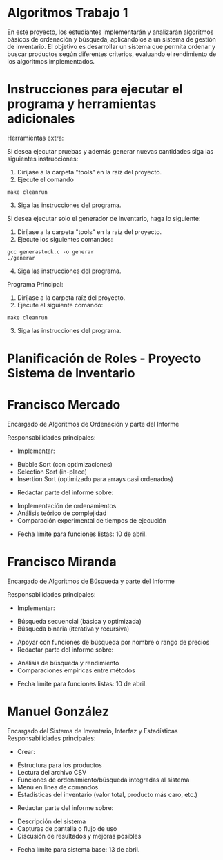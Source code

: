 # Algoritmos Trabajo 1
En este proyecto, los estudiantes implementarán y analizarán algoritmos básicos de ordenación y búsqueda, aplicándolos a un sistema de gestión de inventario. El objetivo es desarrollar un sistema que permita ordenar y buscar productos según diferentes criterios, evaluando el rendimiento de los algoritmos implementados.

# Instrucciones para ejecutar el programa y herramientas adicionales

Herramientas extra:

  Si desea ejecutar pruebas y además generar nuevas cantidades siga las siguientes instrucciones:

  1. Diríjase a la carpeta "tools" en la raíz del proyecto.
  2. Ejecute el comando

    make cleanrun

  3. Siga las instrucciones del programa.


  Si desea ejecutar solo el generador de inventario, haga lo siguiente:

  1. Diríjase a la carpeta "tools" en la raíz del proyecto.
  2. Ejecute los siguientes comandos:

    gcc generastock.c -o generar
    ./generar
  
  4. Siga las instrucciones del programa.

Programa Principal:

  1. Diríjase a la carpeta raíz del proyecto.
  2. Ejecute el siguiente comando:

    make cleanrun

  3. Siga las instrucciones del programa.


# Planificación de Roles - Proyecto Sistema de Inventario

# Francisco Mercado

Encargado de Algoritmos de Ordenación y parte del Informe

Responsabilidades principales:
- Implementar:
 * Bubble Sort (con optimizaciones)
 * Selection Sort (in-place)
 * Insertion Sort (optimizado para arrays casi ordenados)
- Redactar parte del informe sobre:
 * Implementación de ordenamientos
 * Análisis teórico de complejidad
 * Comparación experimental de tiempos de ejecución
- Fecha límite para funciones listas: 10 de abril.
  
# Francisco Miranda

Encargado de Algoritmos de Búsqueda y parte del Informe

Responsabilidades principales:

- Implementar:
 * Búsqueda secuencial (básica y optimizada)
 * Búsqueda binaria (iterativa y recursiva)
- Apoyar con funciones de búsqueda por nombre o rango de precios
- Redactar parte del informe sobre:
 * Análisis de búsqueda y rendimiento
 * Comparaciones empíricas entre métodos
- Fecha límite para funciones listas: 10 de abril.
  
# Manuel González

Encargado del Sistema de Inventario, Interfaz y Estadísticas
Responsabilidades principales:

- Crear:
 * Estructura para los productos
 * Lectura del archivo CSV
 * Funciones de ordenamiento/búsqueda integradas al sistema
 * Menú en línea de comandos
 * Estadísticas del inventario (valor total, producto más caro, etc.)
- Redactar parte del informe sobre:
 * Descripción del sistema
 * Capturas de pantalla o flujo de uso
 * Discusión de resultados y mejoras posibles
- Fecha límite para sistema base: 13 de abril.
